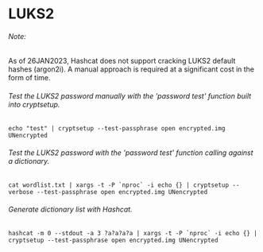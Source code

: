 # LUKS2

###### Note:
As of 26JAN2023, Hashcat does not support cracking LUKS2 default hashes (argon2i). A manual approach is required at a significant cost in the form of time.

###### Test the LUKS2 password manually with the 'password test' function built into cryptsetup.
```
echo "test" | cryptsetup --test-passphrase open encrypted.img UNencrypted
```

###### Test the LUKS2 password with the 'password test' function calling against a dictionary.
```
cat wordlist.txt | xargs -t -P `nproc` -i echo {} | cryptsetup --verbose --test-passphrase open encrypted.img UNencrypted
```

###### Generate dictionary list with Hashcat.
```
hashcat -m 0 --stdout -a 3 ?a?a?a?a | xargs -t -P `nproc` -i echo {} | cryptsetup --test-passphrase open encrypted.img UNencrypted
```
